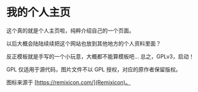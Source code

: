# 我的个人主页

这个真的就是个人主页啦，纯粹介绍自己的一个页面。

以后大概会陆陆续续把这个网站也放到其他地方的个人资料里面？

反正模板就是手写的一个小玩意，大概都不能算模板吧... 总之，GPLv3，启动！

GPL 仅适用于源代码，图片文件不以 GPL 授权，对应的原作者保留版权。

图标来源于 [https://remixicon.com/](Remixicon)。